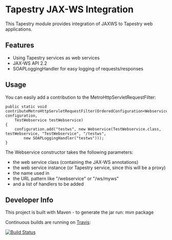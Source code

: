 # Tapestry JAX-WS Integration

This Tapestry module provides integration of JAXWS to Tapestry web applications.

## Features

 * Using Tapestry services as web services
 * JAX-WS API 2.2
 * SOAPLoggingHandler for easy logging of requests/responses

## Usage
 
You can easily add a contribution to the MetroHttpServletRequestFilter:
 
	public static void contributeMetroHttpServletRequestFilter(OrderedConfiguration<Webservice> configuration,
		TestWebservice testWebservice)
	{
		configuration.add("testws", new Webservice(TestWebservice.class, testWebservice, "TestWebservice", "/testws",
			new SOAPLoggingHandler("testws")));
	}

The Webservice constructor takes the following parameters:

 * the web service class (containing the JAX-WS annotations)
 * the web service instance (or Tapestry service, since this will be a proxy)
 * the name used in 
 * the URL pattern like "/webservice" or "/ws/myws"
 * and a list of handlers to be added
 
## Developer Info

This project is built with Maven - to generate the jar run: mvn package 

Continuous builds are running on [Travis](http://travis-ci.org/):

[![Build Status](https://secure.travis-ci.org/derkoe/tapestry-jaxws.png?branch=master)](http://travis-ci.org/derkoe/tapestry-jaxws)
